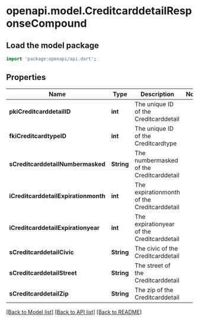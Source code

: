 # openapi.model.CreditcarddetailResponseCompound

## Load the model package
```dart
import 'package:openapi/api.dart';
```

## Properties
Name | Type | Description | Notes
------------ | ------------- | ------------- | -------------
**pkiCreditcarddetailID** | **int** | The unique ID of the Creditcarddetail | 
**fkiCreditcardtypeID** | **int** | The unique ID of the Creditcardtype | 
**sCreditcarddetailNumbermasked** | **String** | The numbermasked of the Creditcarddetail | 
**iCreditcarddetailExpirationmonth** | **int** | The expirationmonth of the Creditcarddetail | 
**iCreditcarddetailExpirationyear** | **int** | The expirationyear of the Creditcarddetail | 
**sCreditcarddetailCivic** | **String** | The civic of the Creditcarddetail | 
**sCreditcarddetailStreet** | **String** | The street of the Creditcarddetail | 
**sCreditcarddetailZip** | **String** | The zip of the Creditcarddetail | 

[[Back to Model list]](../README.md#documentation-for-models) [[Back to API list]](../README.md#documentation-for-api-endpoints) [[Back to README]](../README.md)


